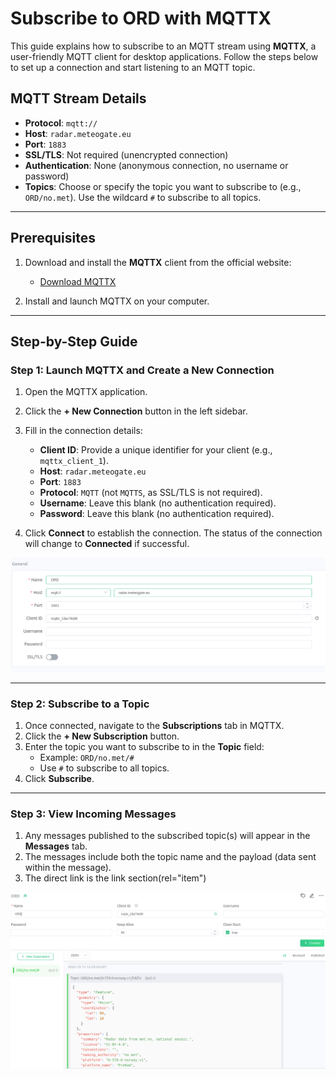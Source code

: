 # Subscribe to ORD with MQTTX

This guide explains how to subscribe to an MQTT stream using **MQTTX**, a user-friendly MQTT client for desktop applications. Follow the steps below to set up a connection and start listening to an MQTT topic.


## MQTT Stream Details

- **Protocol**: `mqtt://`
- **Host**: `radar.meteogate.eu`
- **Port**: `1883`
- **SSL/TLS**: Not required (unencrypted connection)
- **Authentication**: None (anonymous connection, no username or password)
- **Topics**: Choose or specify the topic you want to subscribe to (e.g., `ORD/no.met`). Use the wildcard `#` to subscribe to all topics.

---

## Prerequisites

1. Download and install the **MQTTX** client from the official website:
   - [Download MQTTX](https://mqttx.app/)

2. Install and launch MQTTX on your computer.

---

## Step-by-Step Guide

### Step 1: Launch MQTTX and Create a New Connection

1. Open the MQTTX application.
2. Click the **+ New Connection** button in the left sidebar.
3. Fill in the connection details:
   - **Client ID**: Provide a unique identifier for your client (e.g., `mqttx_client_1`).
   - **Host**: `radar.meteogate.eu`
   - **Port**: `1883`
   - **Protocol**: `MQTT` (not `MQTTS`, as SSL/TLS is not required).
   - **Username**: Leave this blank (no authentication required).
   - **Password**: Leave this blank (no authentication required).

4. Click **Connect** to establish the connection. The status of the connection will change to **Connected** if successful.

![MQTT_Connext](source/images/ORD_MQTT.png)

---

### Step 2: Subscribe to a Topic

1. Once connected, navigate to the **Subscriptions** tab in MQTTX.
2. Click the **+ New Subscription** button.
3. Enter the topic you want to subscribe to in the **Topic** field:
   - Example: `ORD/no.met/#`
   - Use `#` to subscribe to all topics.
4. Click **Subscribe**.

---

### Step 3: View Incoming Messages

1. Any messages published to the subscribed topic(s) will appear in the **Messages** tab.
2. The messages include both the topic name and the payload (data sent within the message).
3. The direct link is the link section(rel="item")

![MQTT_Connext](source/images/ORD_MQTT_topic.png)

